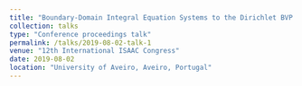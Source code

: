 ```yaml
---
title: "Boundary-Domain Integral Equation Systems to the Dirichlet BVP for Stokes Equations with variable viscosity in 2D"
collection: talks
type: "Conference proceedings talk"
permalink: /talks/2019-08-02-talk-1
venue: "12th International ISAAC Congress"
date: 2019-08-02
location: "University of Aveiro, Aveiro, Portugal"
---
```



